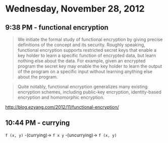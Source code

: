 # Wednesday, November 28, 2012

## 9:38 PM - functional encryption

> We initiate the formal study of functional encryption by giving precise
> definitions of the concept and its security. Roughly speaking, functional
> encryption supports restricted secret keys that enable a key holder to learn
> a specific function of encrypted data, but learn nothing else about the data.
> For example, given an encrypted program the secret key may enable the key
> holder to learn the output of the program on a specific input without
> learning anything else about the program.

> Quite notably, functional encryption generalizes many existing encryption
> schemes, including public-key encryption, identity-based encryption and
> homomorphic encryption.

<http://blog.ezyang.com/2012/11/functional-encryption/>

## 10:44 PM - currying

`f (x, y)` -(currying)-> `f x y` -(uncurrying)-> `f (x, y)`
